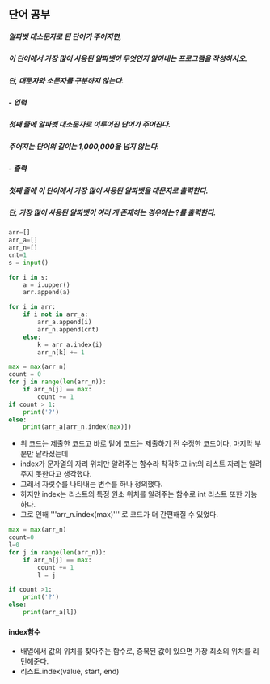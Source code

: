 ## 단어 공부
##### 알파벳 대소문자로 된 단어가 주어지면, 
##### 이 단어에서 가장 많이 사용된 알파벳이 무엇인지 알아내는 프로그램을 작성하시오. 
##### 단, 대문자와 소문자를 구분하지 않는다.

##### - 입력
##### 첫째 줄에 알파벳 대소문자로 이루어진 단어가 주어진다. 
##### 주어지는 단어의 길이는 1,000,000을 넘지 않는다.

##### - 출력
##### 첫째 줄에 이 단어에서 가장 많이 사용된 알파벳을 대문자로 출력한다.
#####  단, 가장 많이 사용된 알파벳이 여러 개 존재하는 경우에는 ?를 출력한다.
```python
arr=[]
arr_a=[]
arr_n=[]
cnt=1
s = input()

for i in s:
    a = i.upper()
    arr.append(a)

for i in arr:
    if i not in arr_a:
        arr_a.append(i)
        arr_n.append(cnt)
    else:
        k = arr_a.index(i)
        arr_n[k] += 1

max = max(arr_n)
count = 0
for j in range(len(arr_n)):
    if arr_n[j] == max:
        count += 1
if count > 1:
    print('?')
else:
    print(arr_a[arr_n.index(max)])
```
- 위 코드는 제출한 코드고 바로 밑에 코드는 제출하기 전 수정한 코드이다. 마지막 부분만 달라졌는데 
- index가 문자열의 자리 위치만 알려주는 함수라 착각하고 int의 리스트 자리는 알려주지 못한다고 생각했다.
- 그래서 자릿수를 나타내는 변수를 하나 정의했다.
- 하지만 index는 리스트의 특정 원소 위치를 알려주는 함수로 int 리스트 또한 가능하다.
- 그로 인해 '''arr_n.index(max)''' 로 코드가 더 간편해질 수 있었다.

```python
max = max(arr_n)
count=0
l=0
for j in range(len(arr_n)):
    if arr_n[j] == max:
        count += 1
        l = j

if count >1:
    print('?')
else:
    print(arr_a[l])
```

#### index함수
- 배열에서 값의 위치를 찾아주는 함수로, 중복된 값이 있으면 가장 최소의 위치를 리턴해준다.
- 리스트.index(value, start, end)
